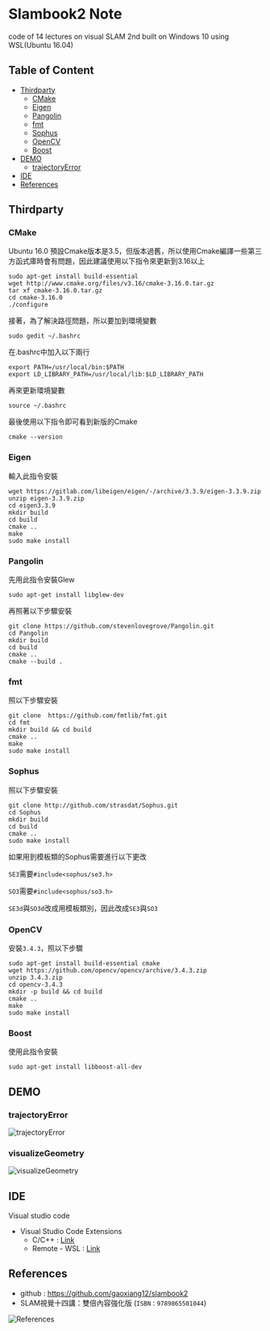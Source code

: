 # Slambook2 Note
code of 14 lectures on visual SLAM 2nd built on Windows 10 using WSL(Ubuntu 16.04)

## Table of Content
* [Thirdparty](#thirdparty)
  * [CMake](#cmake)
  * [Eigen](#eigen)
  * [Pangolin](#pangolin)
  * [fmt](#fmt)
  * [Sophus](#sophus)
  * [OpenCV](#opencv)
  * [Boost](#boost)
* [DEMO](#demo)
  * [trajectoryError](#trajectoryerror) 
* [IDE](#ide)
* [References](#references) 

## Thirdparty
### CMake
Ubuntu 16.0 預設Cmake版本是3.5，但版本過舊，所以使用Cmake編譯一些第三方函式庫時會有問題，因此建議使用以下指令來更新到3.16以上
```shell
sudo apt-get install build-essential
wget http://www.cmake.org/files/v3.16/cmake-3.16.0.tar.gz
tar xf cmake-3.16.0.tar.gz
cd cmake-3.16.0
./configure
```

接著，為了解決路徑問題，所以要加到環境變數
```shell
sudo gedit ~/.bashrc
```

在.bashrc中加入以下兩行
```shell
export PATH=/usr/local/bin:$PATH
export LD_LIBRARY_PATH=/usr/local/lib:$LD_LIBRARY_PATH
```

再來更新環境變數
```shell
source ~/.bashrc
```

最後使用以下指令即可看到新版的Cmake
```shell
cmake --version
```

### Eigen
輸入此指令安裝
```shell
wget https://gitlab.com/libeigen/eigen/-/archive/3.3.9/eigen-3.3.9.zip
unzip eigen-3.3.9.zip
cd eigen3.3.9
mkdir build
cd build
cmake ..
make
sudo make install
```

### Pangolin
先用此指令安裝Glew
```shell
sudo apt-get install libglew-dev
```

再照著以下步驟安裝
```shell
git clone https://github.com/stevenlovegrove/Pangolin.git
cd Pangolin
mkdir build
cd build
cmake ..
cmake --build .
```

### fmt
照以下步驟安裝
```shell
git clone  https://github.com/fmtlib/fmt.git
cd fmt
mkdir build && cd build
cmake ..
make
sudo make install
```

### Sophus
照以下步驟安裝
```shell
git clone http://github.com/strasdat/Sophus.git
cd Sophus
mkdir build
cd build
cmake ..
sudo make install
```
如果用到模板類的Sophus需要進行以下更改

`SE3`需要`#include<sophus/se3.h>`

`SO3`需要`#include<sophus/so3.h>`

`SE3d`與`SO3d`改成用模板類別，因此改成`SE3`與`SO3`

### OpenCV
安裝`3.4.3`，照以下步驟
```shell
sudo apt-get install build-essential cmake
wget https://github.com/opencv/opencv/archive/3.4.3.zip
unzip 3.4.3.zip
cd opencv-3.4.3
mkdir -p build && cd build
cmake ..
make
sudo make install
```

### Boost
使用此指令安裝
```shell
sudo apt-get install libboost-all-dev
```

## DEMO
### trajectoryError
![trajectoryError](https://github.com/Offliners/Slambook2_note/blob/main/demo/trajectoryError.JPG)

### visualizeGeometry
![visualizeGeometry](https://github.com/Offliners/learn_slambook2/blob/main/demo/visualizeGeometry.JPG)

## IDE
Visual studio code 

* Visual Studio Code Extensions  
  * C/C++ : [Link](https://marketplace.visualstudio.com/items?itemName=ms-vscode.cpptools)
  * Remote - WSL : [Link](https://marketplace.visualstudio.com/items?itemName=ms-vscode-remote.remote-wsl)

## References
* github : https://github.com/gaoxiang12/slambook2
* SLAM視覺十四講：雙倍內容強化版 (`ISBN：9789865501044`)

![References](https://github.com/Offliners/SlambookWSL/blob/main/reference.png)
